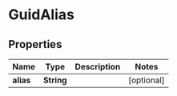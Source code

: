 
# GuidAlias

## Properties
Name | Type | Description | Notes
------------ | ------------- | ------------- | -------------
**alias** | **String** |  |  [optional]



